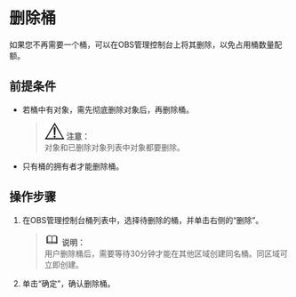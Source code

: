 # 删除桶<a name="zh-cn_topic_0045829054"></a>

如果您不再需要一个桶，可以在OBS管理控制台上将其删除，以免占用桶数量配额。

## 前提条件<a name="s4ed9009b7ae14f4084be59ac0b5de339"></a>

-   若桶中有对象，需先彻底删除对象后，再删除桶。

    >![](public_sys-resources/icon-notice.gif) **注意：**   
    >对象和已删除对象列表中对象都要删除。  

-   只有桶的拥有者才能删除桶。

## 操作步骤<a name="s111a257ede9d42e9b5c09ea4c90c2f8c"></a>

1.  在OBS管理控制台桶列表中，选择待删除的桶，并单击右侧的“删除”。

    >![](public_sys-resources/icon-note.gif) **说明：**   
    >用户删除桶后，需要等待30分钟才能在其他区域创建同名桶。同区域可立即创建。  

2.  单击“确定”，确认删除桶。

